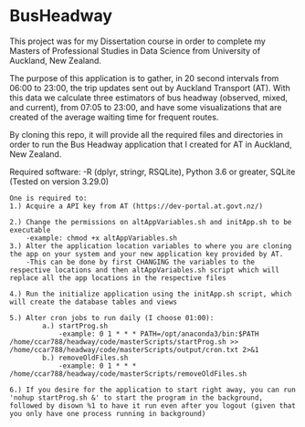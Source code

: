 # BusHeadway

This project was for my Dissertation course in order to complete my Masters of Professional Studies in Data Science 
from University of Auckland, New Zealand.

The purpose of this application is to gather, in 20 second intervals from 06:00 to 23:00, the trip updates sent out
by Auckland Transport (AT). With this data we calculate three estimators of bus headway (observed, mixed, and current), from 07:05 to 23:00, and have some visualizations that are created of the average waiting time for frequent routes.

By cloning this repo, it will provide all the required files and directories in order to run the Bus Headway application
that I created for AT in Auckland, New Zealand.

Required software:
-R (dplyr, stringr, RSQLite), Python 3.6 or greater, SQLite (Tested on version 3.29.0)
		
		
		
	One is required to:
  	1.) Acquire a API key from AT (https://dev-portal.at.govt.nz/) 
		
  	2.) Change the permissions on altAppVariables.sh and initApp.sh to be executable
		-example: chmod +x altAppVariables.sh
	3.) Alter the application location variables to where you are cloning the app on your system and your new application key provided by AT.
      	-This can be done by first CHANGING the variables to the respective locations and then altAppVariables.sh script which will replace all the app locations in the respective files
				
  	4.) Run the initialize application using the initApp.sh script, which will create the database tables and views
		
  	5.) Alter cron jobs to run daily (I choose 01:00): 
      		a.) startProg.sh
          		-example: 0 1 * * * PATH=/opt/anaconda3/bin:$PATH /home/ccar788/headway/code/masterScripts/startProg.sh >> /home/ccar788/headway/code/masterScripts/output/cron.txt 2>&1
     	 	b.) removeOldFiles.sh
          		-example: 0 1 * * * /home/ccar788/headway/code/masterScripts/removeOldFiles.sh

	6.) If you desire for the application to start right away, you can run 'nohup startProg.sh &' to start the program in the background, followed by disown %1 to have it run even after you logout (given that you only have one process running in background)      

